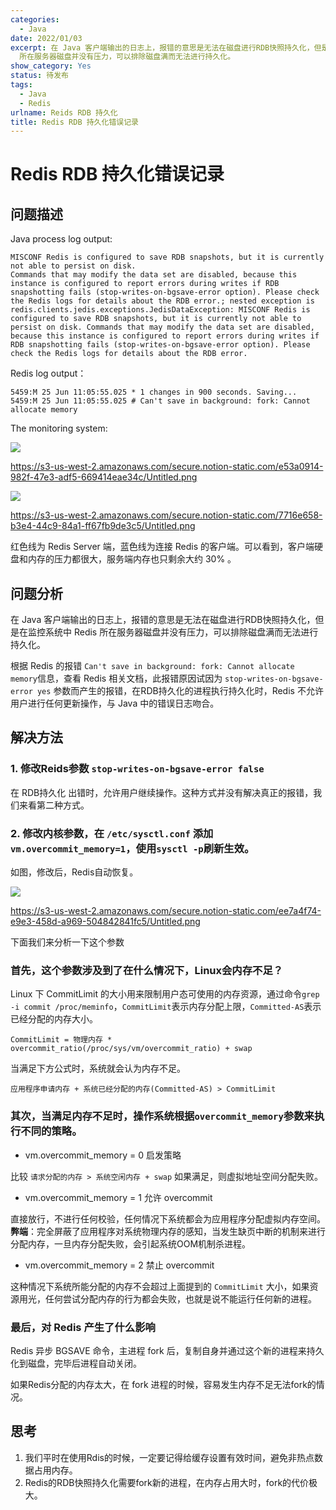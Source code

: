 ```yaml
---
categories:
  - Java
date: 2022/01/03
excerpt: 在 Java 客户端输出的日志上，报错的意思是无法在磁盘进行RDB快照持久化，但是在监控系统中 Redis
  所在服务器磁盘并没有压力，可以排除磁盘满而无法进行持久化。
show_category: Yes
status: 待发布
tags:
  - Java
  - Redis
urlname: Reids RDB 持久化
title: Redis RDB 持久化错误记录
---
```



# Redis RDB 持久化错误记录

## 问题描述

Java process log output:

```
MISCONF Redis is configured to save RDB snapshots, but it is currently not able to persist on disk.
Commands that may modify the data set are disabled, because this instance is configured to report errors during writes if RDB snapshotting fails (stop-writes-on-bgsave-error option). Please check the Redis logs for details about the RDB error.; nested exception is redis.clients.jedis.exceptions.JedisDataException: MISCONF Redis is configured to save RDB snapshots, but it is currently not able to persist on disk. Commands that may modify the data set are disabled, because this instance is configured to report errors during writes if RDB snapshotting fails (stop-writes-on-bgsave-error option). Please check the Redis logs for details about the RDB error.
```

Redis log output：

```
5459:M 25 Jun 11:05:55.025 * 1 changes in 900 seconds. Saving...
5459:M 25 Jun 11:05:55.025 # Can't save in background: fork: Cannot allocate memory
```

The monitoring system:

![](/notion_images/dd545e2572058d51acd4b934f85a43f4.png)

https://s3-us-west-2.amazonaws.com/secure.notion-static.com/e53a0914-982f-47e3-adf5-669414eae34c/Untitled.png

![](/notion_images/0d4acf7a5ee4365a75126118e78ddb92.png)

https://s3-us-west-2.amazonaws.com/secure.notion-static.com/7716e658-b3e4-44c9-84a1-ff67fb9de3c5/Untitled.png

红色线为 Redis Server 端，蓝色线为连接 Redis 的客户端。可以看到，客户端硬盘和内存的压力都很大，服务端内存也只剩余大约 30% 。

## 问题分析

在 Java 客户端输出的日志上，报错的意思是无法在磁盘进行RDB快照持久化，但是在监控系统中 Redis 所在服务器磁盘并没有压力，可以排除磁盘满而无法进行持久化。

根据 Redis 的报错 `Can't save in background: fork: Cannot allocate memory`信息，查看 Redis 相关文档，此报错原因试因为 `stop-writes-on-bgsave-error yes` 参数而产生的报错，在RDB持久化的进程执行持久化时，Redis 不允许用户进行任何更新操作，与 Java 中的错误日志吻合。

## 解决方法

### 1. 修改Reids参数 `stop-writes-on-bgsave-error false`

在 RDB持久化 出错时，允许用户继续操作。这种方式并没有解决真正的报错，我们来看第二种方式。

### 2. 修改内核参数，在 `/etc/sysctl.conf` 添加 `vm.overcommit_memory=1`，使用`sysctl -p`刷新生效。

如图，修改后，Redis自动恢复。

![](/notion_images/92bea9a5bfe09be1fd54f424ba560699.png)

https://s3-us-west-2.amazonaws.com/secure.notion-static.com/ee7a4f74-e9e3-458d-a969-504842841fc5/Untitled.png

下面我们来分析一下这个参数

### 首先，这个参数涉及到了在什么情况下，Linux会内存不足？

Linux 下 CommitLimit 的大小用来限制用户态可使用的内存资源，通过命令`grep -i commit /proc/meminfo`，`CommitLimit`表示内存分配上限，`Committed-AS`表示已经分配的内存大小。

```
CommitLimit = 物理内存 * overcommit_ratio(/proc/sys/vm/overcommit_ratio) + swap
```

当满足下方公式时，系统就会认为内存不足。

```
应用程序申请内存 + 系统已经分配的内存(Committed-AS) > CommitLimit
```

### 其次，当满足内存不足时，操作系统根据`overcommit_memory`参数来执行不同的策略。

- vm.overcommit_memory = 0 启发策略

比较 `请求分配的内存 > 系统空闲内存 + swap` 如果满足，则虚拟地址空间分配失败。

- vm.overcommit_memory = 1 允许 overcommit

直接放行，不进行任何校验，任何情况下系统都会为应用程序分配虚拟内存空间。 **弊端**：完全屏蔽了应用程序对系统物理内存的感知，当发生缺页中断的机制来进行分配内存，一旦内存分配失败，会引起系统OOM机制杀进程。

- vm.overcommit_memory = 2 禁止 overcommit

这种情况下系统所能分配的内存不会超过上面提到的 `CommitLimit` 大小，如果资源用光，任何尝试分配内存的行为都会失败，也就是说不能运行任何新的进程。

### 最后，对 Redis 产生了什么影响

Redis 异步 BGSAVE 命令，主进程 fork 后，复制自身并通过这个新的进程来持久化到磁盘，完毕后进程自动关闭。

如果Redis分配的内存太大，在 fork 进程的时候，容易发生内存不足无法fork的情况。

## 思考

1. 我们平时在使用Rdis的时候，一定要记得给缓存设置有效时间，避免非热点数据占用内存。
2. Redis的RDB快照持久化需要fork新的进程，在内存占用大时，fork的代价极大。